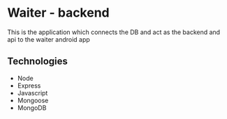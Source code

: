 # Waiter - backend

This is the application which connects the DB and act as the backend and api to the waiter android app

## Technologies
- Node
- Express
- Javascript
- Mongoose
- MongoDB
